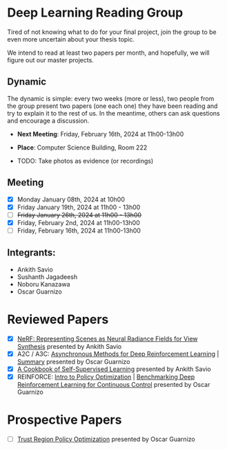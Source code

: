 # Deep Learning Reading Group

Tired of not knowing what to do for your final project, join the group to be even more uncertain about your thesis topic.

We intend to read at least two papers per month, and hopefully, we will figure out our master projects.

## Dynamic
The dynamic is simple: every two weeks (more or less), two people from the group present two papers (one each one) they have been reading and try to explain it to the rest of us. In the meantime, others can ask questions and encourage a discussion.

- **Next Meeting**: Friday, February 16th, 2024 at 11h00-13h00
- **Place**: Computer Science Building, Room 222

- TODO: Take photos as evidence (or recordings)

## Meeting
- [x] Monday January 08th, 2024 at 10h00
- [x] Friday January 19th, 2024 at 11h00 - 13h00
- [ ] ~~Friday January 26th, 2024 at 11h00 - 13h00~~
- [x] Friday, February 2nd, 2024 at 11h00-13h00
- [ ] Friday, February 16th, 2024 at 11h00-13h00

## Integrants:
- Ankith Savio
- Sushanth Jagadeesh
- Noboru Kanazawa
- Oscar Guarnizo

# Reviewed Papers
- [x] [NeRF: Representing Scenes as Neural Radiance Fields for View Synthesis](https://arxiv.org/pdf/2003.08934.pdf) presented by Ankith Savio
- [x] A2C / A3C: [Asynchronous Methods for Deep Reinforcement Learning](https://arxiv.org/abs/1602.01783) | [Summary](https://github.com/ZosoV/rl_comparison/blob/main/notes/002_A2C_A3C.md) presented by Oscar Guarnizo
- [x] [A Cookbook of Self-Supervised Learning](https://arxiv.org/pdf/2304.12210.pdf) presented by Ankith Savio
- [x] REINFORCE: [Intro to Policy Optimization](https://spinningup.openai.com/en/latest/spinningup/rl_intro3.html) | [Benchmarking Deep Reinforcement Learning for Continuous Control](https://arxiv.org/abs/1604.06778) presented by Oscar Guarnizo

# Prospective Papers
- [ ] [Trust Region Policy Optimization](https://arxiv.org/pdf/1502.05477.pdf) presented by Oscar Guarnizo







